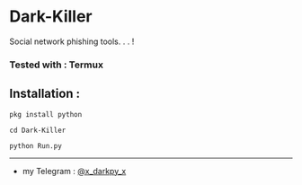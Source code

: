 # Dark-Killer
Social network phishing tools. . . !
### Tested with : **Termux** ###

## Installation :
```
pkg install python
```
```
cd Dark-Killer
```
```
python Run.py
```
------------------

- my Telegram : [@x_darkpy_x](https://t.me/x_darkpy_x)
